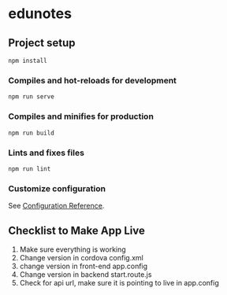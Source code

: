 # edunotes

## Project setup
```
npm install
```

### Compiles and hot-reloads for development
```
npm run serve
```

### Compiles and minifies for production
```
npm run build
```

### Lints and fixes files
```
npm run lint
```

### Customize configuration
See [Configuration Reference](https://cli.vuejs.org/config/).

## Checklist to Make App Live

 1. Make sure everything is working
 2. Change version in cordova config.xml
 3. change version in front-end app.config
 4. Change version in backend start.route.js
 5. Check for api url, make sure it is pointing to live in app.config
